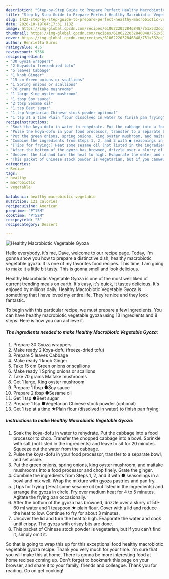 ```yaml
---
description: "Step-by-Step Guide to Prepare Perfect Healthy Macrobiotic Vegetable Gyoza"
title: "Step-by-Step Guide to Prepare Perfect Healthy Macrobiotic Vegetable Gyoza"
slug: 1422-step-by-step-guide-to-prepare-perfect-healthy-macrobiotic-vegetable-gyoza
date: 2020-10-19T04:17:31.113Z
image: https://img-global.cpcdn.com/recipes/6106222032846848/751x532cq70/healthy-macrobiotic-vegetable-gyoza-recipe-main-photo.jpg
thumbnail: https://img-global.cpcdn.com/recipes/6106222032846848/751x532cq70/healthy-macrobiotic-vegetable-gyoza-recipe-main-photo.jpg
cover: https://img-global.cpcdn.com/recipes/6106222032846848/751x532cq70/healthy-macrobiotic-vegetable-gyoza-recipe-main-photo.jpg
author: Henrietta Burns
ratingvalue: 4.6
reviewcount: 9366
recipeingredient:
- "30 Gyoza wrappers"
- "2 Koyadofu freezedried tofu"
- "5 leaves Cabbage"
- "1 knob Ginger"
- "15 cm Green onions or scallions"
- "1 Spring onions or scallions"
- "70 grams Maitake mushrooms"
- "1 large King oyster mushroom"
- "1 tbsp Soy sauce"
- "2 tbsp Sesame oil"
- "1 tsp Beet sugar"
- "1 tsp Vegetarian Chinese stock powder optional"
- "1 tsp at a time Plain flour dissolved in water to finish pan frying"
recipeinstructions:
- "Soak the koya-dofu in water to rehydrate. Put the cabbage into a food processor to chop. Transfer the chopped cabbage into a bowl. Sprinkle with salt (not listed in the ingredients) and leave to sit for 20 minutes. Squeeze out the water from the cabbage."
- "Pulse the koya-dofu in your food processor, transfer to a separate bowl, and set aside."
- "Put the green onions, spring onions, king oyster mushroom, and maitake mushrooms into a food processor and chop finely. Grate the ginger."
- "Combine the ingredients from Steps 1, 2, and 3 with ● seasonings in a bowl and mix well. Wrap the mixture with gyoza pastries and pan fry."
- "[Tips for frying:] Heat some sesame oil (not listed in the ingredients)  and arrange the gyoza in circle. Fry over medium heat for 4 to 5 minutes. Agitate the frying pan occasionally."
- "After the bottom of the gyoza has browned, drizzle over a slurry of 50-60 ml water and 1 teaspoon ★ plain flour. Cover with a lid and reduce the heat to low. Continue to fry for about 3 minutes."
- "Uncover the lid and turn the heat to high. Evaporate the water and cook until crispy. The gyoza with crispy bits are done."
- "This packet of Chinese stock powder is vegetarian, but if you can&#39;t find it, simply omit it."
categories:
- Recipe
tags:
- healthy
- macrobiotic
- vegetable

katakunci: healthy macrobiotic vegetable 
nutrition: 121 calories
recipecuisine: American
preptime: "PT15M"
cooktime: "PT52M"
recipeyield: "3"
recipecategory: Dessert

---
```



![Healthy Macrobiotic Vegetable Gyoza](https://img-global.cpcdn.com/recipes/6106222032846848/751x532cq70/healthy-macrobiotic-vegetable-gyoza-recipe-main-photo.jpg)

Hello everybody, it's me, Dave, welcome to our recipe page. Today, I'm gonna show you how to prepare a distinctive dish, healthy macrobiotic vegetable gyoza. It is one of my favorites food recipes. This time, I am going to make it a little bit tasty. This is gonna smell and look delicious.



Healthy Macrobiotic Vegetable Gyoza is one of the most well liked of current trending meals on earth. It's easy, it's quick, it tastes delicious. It's enjoyed by millions daily. Healthy Macrobiotic Vegetable Gyoza is something that I have loved my entire life. They're nice and they look fantastic.


To begin with this particular recipe, we must prepare a few ingredients. You can have healthy macrobiotic vegetable gyoza using 13 ingredients and 8 steps. Here is how you can achieve it.

<!--inarticleads1-->

##### The ingredients needed to make Healthy Macrobiotic Vegetable Gyoza:

1. Prepare 30 Gyoza wrappers
1. Make ready 2 Koya-dofu (freeze-dried tofu)
1. Prepare 5 leaves Cabbage
1. Make ready 1 knob Ginger
1. Take 15 cm Green onions or scallions
1. Make ready 1 Spring onions or scallions
1. Take 70 grams Maitake mushrooms
1. Get 1 large, King oyster mushroom
1. Prepare 1 tbsp ●Soy sauce
1. Prepare 2 tbsp ●Sesame oil
1. Get 1 tsp ●Beet sugar
1. Prepare 1 tsp ●Vegetarian Chinese stock powder (optional)
1. Get 1 tsp at a time ★Plain flour (dissolved in water) to finish pan frying




<!--inarticleads2-->

##### Instructions to make Healthy Macrobiotic Vegetable Gyoza:

1. Soak the koya-dofu in water to rehydrate. Put the cabbage into a food processor to chop. Transfer the chopped cabbage into a bowl. Sprinkle with salt (not listed in the ingredients) and leave to sit for 20 minutes. Squeeze out the water from the cabbage.
1. Pulse the koya-dofu in your food processor, transfer to a separate bowl, and set aside.
1. Put the green onions, spring onions, king oyster mushroom, and maitake mushrooms into a food processor and chop finely. Grate the ginger.
1. Combine the ingredients from Steps 1, 2, and 3 with ● seasonings in a bowl and mix well. Wrap the mixture with gyoza pastries and pan fry.
1. [Tips for frying:] Heat some sesame oil (not listed in the ingredients)  and arrange the gyoza in circle. Fry over medium heat for 4 to 5 minutes. Agitate the frying pan occasionally.
1. After the bottom of the gyoza has browned, drizzle over a slurry of 50-60 ml water and 1 teaspoon ★ plain flour. Cover with a lid and reduce the heat to low. Continue to fry for about 3 minutes.
1. Uncover the lid and turn the heat to high. Evaporate the water and cook until crispy. The gyoza with crispy bits are done.
1. This packet of Chinese stock powder is vegetarian, but if you can&#39;t find it, simply omit it.




So that is going to wrap this up for this exceptional food healthy macrobiotic vegetable gyoza recipe. Thank you very much for your time. I'm sure that you will make this at home. There is gonna be more interesting food at home recipes coming up. Don't forget to bookmark this page on your browser, and share it to your family, friends and colleague. Thank you for reading. Go on get cooking!

